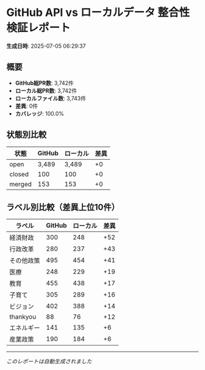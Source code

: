 # GitHub API vs ローカルデータ 整合性検証レポート

**生成日時**: 2025-07-05 06:29:37

## 概要

- **GitHub総PR数**: 3,742件
- **ローカル総PR数**: 3,742件
- **ローカルファイル数**: 3,743件
- **差異**: 0件
- **カバレッジ**: 100.0%

## 状態別比較

| 状態 | GitHub | ローカル | 差異 |
|------|--------|----------|------|
| open | 3,489 | 3,489 | +0 |
| closed | 100 | 100 | +0 |
| merged | 153 | 153 | +0 |

## ラベル別比較（差異上位10件）

| ラベル | GitHub | ローカル | 差異 |
|--------|--------|----------|------|
| 経済財政 | 300 | 248 | +52 |
| 行政改革 | 280 | 237 | +43 |
| その他政策 | 495 | 454 | +41 |
| 医療 | 248 | 229 | +19 |
| 教育 | 455 | 438 | +17 |
| 子育て | 305 | 289 | +16 |
| ビジョン | 402 | 388 | +14 |
| thankyou | 88 | 76 | +12 |
| エネルギー | 141 | 135 | +6 |
| 産業政策 | 190 | 184 | +6 |

---
*このレポートは自動生成されました*